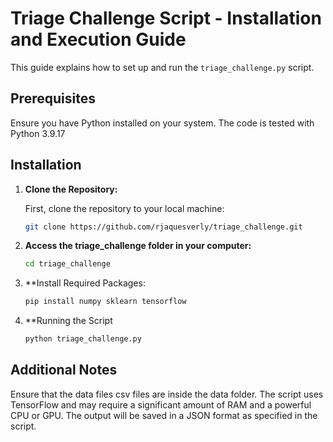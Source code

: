 # Triage Challenge Script - Installation and Execution Guide

This guide explains how to set up and run the `triage_challenge.py` script.

## Prerequisites

Ensure you have Python installed on your system. The code is tested with Python 3.9.17

## Installation

1. **Clone the Repository:**

   First, clone the repository to your local machine:
   
   ```bash
   git clone https://github.com/rjaquesverly/triage_challenge.git
   ```

2. **Access the triage_challenge folder in your computer:**

   ```bash
   cd triage_challenge
   ```

3. **Install Required Packages:

   ```bash
   pip install numpy sklearn tensorflow
   ```
4. **Running the Script
   ```bash
   python triage_challenge.py
   ```
## Additional Notes
Ensure that the data files csv files are inside the data folder.
The script uses TensorFlow and may require a significant amount of RAM and a powerful CPU or GPU.
The output will be saved in a JSON format as specified in the script.


